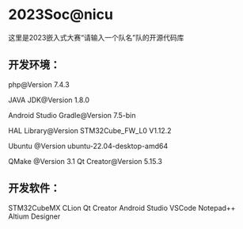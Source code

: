 # 2023Soc@nicu
这里是2023嵌入式大赛“请输入一个队名”队的开源代码库

## 开发环境：
php@Version 7.4.3  

JAVA JDK@Version 1.8.0  

Android Studio Gradle@Version 7.5-bin  

HAL Library@Version STM32Cube_FW_L0 V1.12.2  

Ubuntu @Version ubuntu-22.04-desktop-amd64  

QMake @Version 3.1
Qt Creator@Version 5.15.3
## 开发软件：
STM32CubeMX
CLion
Qt Creator
Android Studio
VSCode
Notepad++
Altium Designer



